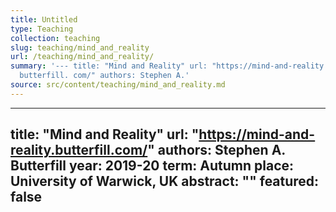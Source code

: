 ```yaml
---
title: Untitled
type: Teaching
collection: teaching
slug: teaching/mind_and_reality
url: /teaching/mind_and_reality/
summary: '--- title: "Mind and Reality" url: "https://mind-and-reality.
  butterfill. com/" authors: Stephen A.'
source: src/content/teaching/mind_and_reality.md
---
```


---
title: "Mind and Reality"
url: "https://mind-and-reality.butterfill.com/"
authors: Stephen A. Butterfill
year: 2019-20
term: Autumn
place: University of Warwick, UK
abstract: ""
featured: false
---

